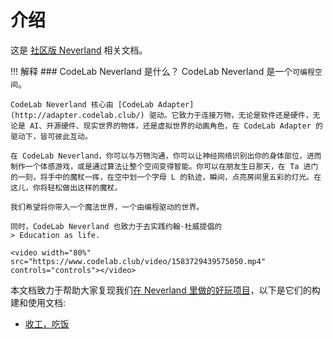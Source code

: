 # 介绍

这是 [社区版 Neverland](https://www.codelab.club/blog/neverland-community/) 相关文档。

!!! 解释
    ### CodeLab Neverland 是什么？
    CodeLab Neverland 是一个`可编程空间`。

    CodeLab Neverland 核心由 [CodeLab Adapter](http://adapter.codelab.club/) 驱动。它致力于连接万物，无论是软件还是硬件，无论是 AI、开源硬件、现实世界的物体，还是虚拟世界的动画角色，在 CodeLab Adapter 的驱动下，皆可彼此互动。

    在 CodeLab Neverland，你可以与万物沟通，你可以让神经网络识别出你的身体部位，进而制作一个体感游戏，或是通过算法让整个空间变得智能。你可以在朋友生日那天，在 Ta 进门的一刻，将手中的魔杖一挥，在空中划一个字母 L 的轨迹，瞬间，点亮房间里五彩的灯光。在这儿，你将轻松做出这样的魔杖。

    我们希望将你带入一个魔法世界，一个由编程驱动的世界。

    同时，CodeLab Neverland 也致力于去实践约翰·杜威提倡的
    > Education as life.
    
    <video width="80%" src="https://www.codelab.club/video/1583729439575050.mp4" controls="controls"></video>



本文档致力于帮助大家复现我们[在 Neverland 里做的好玩项目](https://adapter.codelab.club/user_guide/gallery/)，以下是它们的构建和使用文档:

*  [收工，吃饭](/Neverland/finger-snapping)
<!--*  [闭眼，请熄灯](/Neverland/reading-thinking)-->
